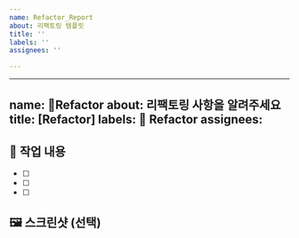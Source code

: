 ```yaml
---
name: Refactor_Report
about: 리팩토링 템플릿
title: ''
labels: ''
assignees: ''

---
```


---
name: 🔨Refactor
about: 리팩토링 사항을 알려주세요
title: [Refactor]
labels: 🔨 Refactor
assignees: 
---

## 🔨 작업 내용

- [ ] 
- [ ] 
- [ ] 

## 🖼️ 스크린샷 (선택)
